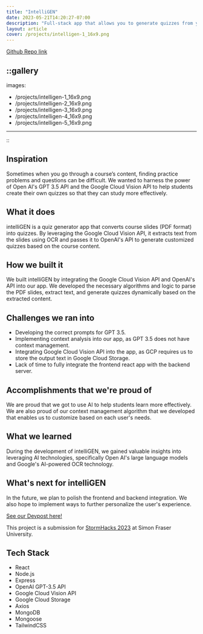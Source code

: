 ```yaml
---
title: "IntelliGEN"
date: 2023-05-21T14:20:27-07:00
description: "Full-stack app that allows you to generate quizzes from your notes using ChatGPT-3.5"
layout: article
cover: /projects/intelligen-1_16x9.png
---
```


[Github Repo link](https://github.com/Aryan-B/Stormhacks)

::gallery
---
images:
  - /projects/intelligen-1_16x9.png
  - /projects/intelligen-2_16x9.png
  - /projects/intelligen-3_16x9.png
  - /projects/intelligen-4_16x9.png
  - /projects/intelligen-5_16x9.png
---
::

## Inspiration

Sometimes when you go through a course’s content, finding practice problems and questions can be difficult. We wanted to harness the power of Open AI's GPT 3.5 API and the Google Cloud Vision API to help students create their own quizzes so that they can study more effectively.

## What it does

intelliGEN is a quiz generator app that converts course slides (PDF format) into quizzes. By leveraging the Google Cloud Vision API, it extracts text from the slides using OCR and passes it to OpenAI's API to generate customized quizzes based on the course content.

## How we built it

We built intelliGEN by integrating the Google Cloud Vision API and OpenAI's API into our app. We developed the necessary algorithms and logic to parse the PDF slides, extract text, and generate quizzes dynamically based on the extracted content.

## Challenges we ran into

- Developing the correct prompts for GPT 3.5.
- Implementing context analysis into our app, as GPT 3.5 does not have context management.
- Integrating Google Cloud Vision API into the app, as GCP requires us to store the output text in Google Cloud Storage.
- Lack of time to fully integrate the frontend react app with the backend server.

## Accomplishments that we're proud of

We are proud that we got to use AI to help students learn more effectively. We are also proud of our context management algorithm that we developed that enables us to customize based on each user's needs.

## What we learned

During the development of intelliGEN, we gained valuable insights into leveraging AI technologies, specifically Open AI's large language models and Google's AI-powered OCR technology.

## What's next for intelliGEN

In the future, we plan to polish the frontend and backend integration. We also hope to implement ways to further personalize the user's experience.

[See our Devpost here!](https://devpost.com/software/intelligen)

This project is a submission for [StormHacks 2023](https://stormhacks.com/) at Simon Fraser University.

## Tech Stack

- React
- Node.js
- Express
- OpenAI GPT-3.5 API
- Google Cloud Vision API
- Google Cloud Storage
- Axios
- MongoDB
- Mongoose
- TailwindCSS
